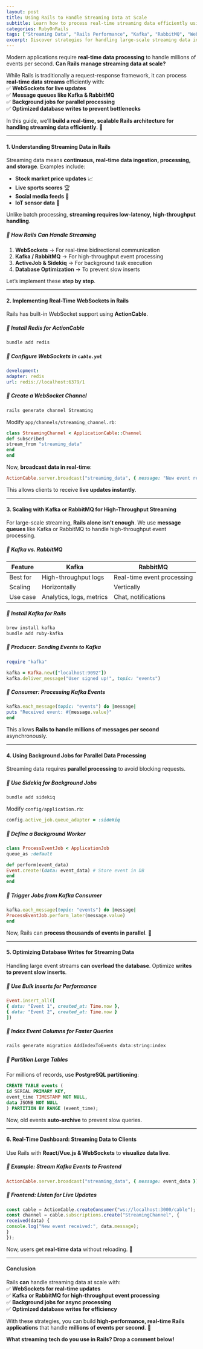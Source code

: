 ```yaml
---
layout: post
title: Using Rails to Handle Streaming Data at Scale
subtitle: Learn how to process real-time streaming data efficiently using Ruby on Rails.
categories: RubyOnRails
tags: ["Streaming Data", "Rails Performance", "Kafka", "RabbitMQ", "WebSockets", "Event-Driven"]
excerpt: Discover strategies for handling large-scale streaming data in Ruby on Rails using WebSockets, Kafka, RabbitMQ, and event-driven architectures.
---
```



Modern applications require **real-time data processing** to handle millions of events per second. **Can Rails manage streaming data at scale?**

While Rails is traditionally a request-response framework, it can process **real-time data streams** efficiently with:  
✅ **WebSockets for live updates**  
✅ **Message queues like Kafka & RabbitMQ**  
✅ **Background jobs for parallel processing**  
✅ **Optimized database writes to prevent bottlenecks**

In this guide, we’ll **build a real-time, scalable Rails architecture for handling streaming data efficiently**. 🚀

---

#### **1. Understanding Streaming Data in Rails**
Streaming data means **continuous, real-time data ingestion, processing, and storage**. Examples include:
- **Stock market price updates** 📈
- **Live sports scores** 🏆
- **Social media feeds** 📢
- **IoT sensor data** 📡

Unlike batch processing, **streaming requires low-latency, high-throughput handling**.

##### **🚀 How Rails Can Handle Streaming**
1. **WebSockets** → For real-time bidirectional communication
2. **Kafka / RabbitMQ** → For high-throughput event processing
3. **ActiveJob & Sidekiq** → For background task execution
4. **Database Optimization** → To prevent slow inserts

Let’s implement these **step by step**.

---

#### **2. Implementing Real-Time WebSockets in Rails**
Rails has built-in WebSocket support using **ActionCable**.

##### **📌 Install Redis for ActionCable**
```sh
bundle add redis
```

##### **📌 Configure WebSockets in `cable.yml`**
```yml
development:
adapter: redis
url: redis://localhost:6379/1
```

##### **📌 Create a WebSocket Channel**
```sh
rails generate channel Streaming
```

Modify `app/channels/streaming_channel.rb`:  
```ruby
class StreamingChannel < ApplicationCable::Channel
def subscribed
stream_from "streaming_data"
end
end
```

Now, **broadcast data in real-time**:  
```ruby
ActionCable.server.broadcast("streaming_data", { message: "New event received" })
```

This allows clients to receive **live updates instantly**.

---

#### **3. Scaling with Kafka or RabbitMQ for High-Throughput Streaming**
For large-scale streaming, **Rails alone isn’t enough**. We use **message queues** like Kafka or RabbitMQ to handle high-throughput event processing.

##### **📌 Kafka vs. RabbitMQ**
| Feature  | Kafka  | RabbitMQ  |
|----------|--------|-----------|
| Best for | High-throughput logs | Real-time event processing |
| Scaling  | Horizontally | Vertically |
| Use case | Analytics, logs, metrics | Chat, notifications |

##### **📌 Install Kafka for Rails**
```sh
brew install kafka
bundle add ruby-kafka
```

##### **📌 Producer: Sending Events to Kafka**
```ruby
require "kafka"

kafka = Kafka.new(["localhost:9092"])
kafka.deliver_message("User signed up!", topic: "events")
```

##### **📌 Consumer: Processing Kafka Events**
```ruby
kafka.each_message(topic: "events") do |message|
puts "Received event: #{message.value}"
end
```

This allows **Rails to handle millions of messages per second** asynchronously.

---

#### **4. Using Background Jobs for Parallel Data Processing**
Streaming data requires **parallel processing** to avoid blocking requests.

##### **📌 Use Sidekiq for Background Jobs**
```sh
bundle add sidekiq
```

Modify `config/application.rb`:  
```ruby
config.active_job.queue_adapter = :sidekiq
```

##### **📌 Define a Background Worker**
```ruby
class ProcessEventJob < ApplicationJob
queue_as :default

def perform(event_data)
Event.create!(data: event_data) # Store event in DB
end
end
```

##### **📌 Trigger Jobs from Kafka Consumer**
```ruby
kafka.each_message(topic: "events") do |message|
ProcessEventJob.perform_later(message.value)
end
```

Now, Rails can **process thousands of events in parallel**. 🚀

---

#### **5. Optimizing Database Writes for Streaming Data**
Handling large event streams **can overload the database**. Optimize **writes to prevent slow inserts**.

##### **📌 Use Bulk Inserts for Performance**
```ruby
Event.insert_all([
{ data: "Event 1", created_at: Time.now },
{ data: "Event 2", created_at: Time.now }
])
```

##### **📌 Index Event Columns for Faster Queries**
```sh
rails generate migration AddIndexToEvents data:string:index
```

##### **📌 Partition Large Tables**
For millions of records, use **PostgreSQL partitioning**:  
```sql
CREATE TABLE events (
id SERIAL PRIMARY KEY,
event_time TIMESTAMP NOT NULL,
data JSONB NOT NULL
) PARTITION BY RANGE (event_time);
```

Now, old events **auto-archive** to prevent slow queries.

---

#### **6. Real-Time Dashboard: Streaming Data to Clients**
Use Rails with **React/Vue.js & WebSockets** to **visualize data live**.

##### **📌 Example: Stream Kafka Events to Frontend**
```ruby
ActionCable.server.broadcast("streaming_data", { message: event_data })
```

##### **📌 Frontend: Listen for Live Updates**
```javascript
const cable = ActionCable.createConsumer("ws://localhost:3000/cable");
const channel = cable.subscriptions.create("StreamingChannel", {
received(data) {
console.log("New event received:", data.message);
}
});
```

Now, users get **real-time data** without reloading. 🚀

---

#### **Conclusion**
Rails **can** handle streaming data at scale with:  
✅ **WebSockets for real-time updates**  
✅ **Kafka or RabbitMQ for high-throughput event processing**  
✅ **Background jobs for async processing**  
✅ **Optimized database writes for efficiency**

With these strategies, you can build **high-performance, real-time Rails applications** that handle **millions of events per second**. 🚀

**What streaming tech do you use in Rails? Drop a comment below!**  
